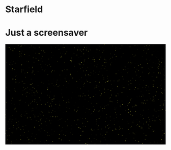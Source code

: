 # Starfield

# Just a screensaver

![Скриншот приложения](https://github.com/daniilklementiev/Starfield-Screensaver/blob/master/starfield.png)
